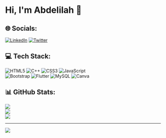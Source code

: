 # Hi, I'm Abdelilah 👋

## 🌐 Socials:
[![LinkedIn](https://img.shields.io/badge/LinkedIn-%230077B5.svg?logo=linkedin&logoColor=white)](https://www.linkedin.com/in/abdelilah-dahdahi-b6a4b4207/) [![Twitter](https://img.shields.io/badge/Twitter-%231DA1F2.svg?logo=Twitter&logoColor=white)](https://twitter.com/@iamDahdahi) 

## 💻 Tech Stack:
![HTML5](https://img.shields.io/badge/html5-%23E34F26.svg?style=for-the-badge&logo=html5&logoColor=white) ![C++](https://img.shields.io/badge/c++-%2300599C.svg?style=for-the-badge&logo=c%2B%2B&logoColor=white) ![CSS3](https://img.shields.io/badge/css3-%231572B6.svg?style=for-the-badge&logo=css3&logoColor=white) ![JavaScript](https://img.shields.io/badge/javascript-%23323330.svg?style=for-the-badge&logo=javascript&logoColor=%23F7DF1E) <br>
![Bootstrap](https://img.shields.io/badge/bootstrap-%23563D7C.svg?style=for-the-badge&logo=bootstrap&logoColor=white) ![Flutter](https://img.shields.io/badge/Flutter-%2302569B.svg?style=for-the-badge&logo=Flutter&logoColor=white) ![MySQL](https://img.shields.io/badge/mysql-%2300f.svg?style=for-the-badge&logo=mysql&logoColor=white) ![Canva](https://img.shields.io/badge/Canva-%2300C4CC.svg?style=for-the-badge&logo=Canva&logoColor=white)
## 📊 GitHub Stats:
![](https://github-readme-stats.vercel.app/api?username=abdelilahdahdahi&theme=dark&hide_border=true&include_all_commits=false&count_private=false)<br/>
![](https://github-readme-streak-stats.herokuapp.com/?user=abdelilahdahdahi&theme=dark&hide_border=true)<br/>
![](https://github-readme-stats.vercel.app/api/top-langs/?username=abdelilahdahdahi&theme=dark&hide_border=true&include_all_commits=false&count_private=false&layout=compact)

---
[![](https://visitcount.itsvg.in/api?id=abdelilahdahdahi&icon=0&color=0)](https://visitcount.itsvg.in)

<!-- Proudly created with GPRM ( https://gprm.itsvg.in ) -->
